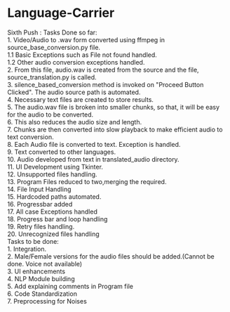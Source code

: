 # Language-Carrier

Sixth Push : 
  Tasks Done so far:
      <br>1. Video/Audio to .wav form converted using ffmpeg in source_base_conversion.py file.
        <br>1.1 Basic Exceptions such as File not found handled.
        <br>1.2 Other audio conversion exceptions handled.
      <br>2.  From this file, audio.wav is created from the source and the file, source_translation.py is called.
      <br>3.  silence_based_conversion method is invoked on "Proceed Button Clicked". The audio source path is automated.
      <br>4.  Necessary text files are created to store results.
      <br>5.  The audio.wav file is broken into smaller chunks, so that, it will be easy for the audio to be converted.
      <br>6.  This also reduces the audio size and length.
      <br>7.  Chunks are then converted into slow playback to make efficient audio to text conversion.
      <br>8.  Each Audio file is converted to text. Exception is handled.
      <br>9.  Text converted to other languages.
      <br>10. Audio developed from text in translated_audio directory.
      <br>11. UI Development using Tkinter.
      <br>12. Unsupported files handling.
      <br>13. Program Files reduced to two,merging the required.
      <br>14. File Input Handling
      <br>15. Hardcoded paths automated.
      <br>16. Progressbar added
      <br>17. All case Exceptions handled
      <br>18. Progress bar and loop handling
      <br>19. Retry files handling. 
      <br>20. Unrecognized files handling
<br>Tasks to be done:
      <br>1. Integration.
      <br>2. Male/Female versions for the audio files should be added.(Cannot be done. Voice not available)
      <br>3. UI enhancements
      <br>4. NLP Module building
      <br>5. Add explaining comments in Program file
      <br>6. Code Standardization
      <br>7. Preprocessing for Noises
